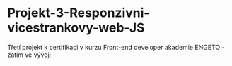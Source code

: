 # Projekt-3-Responzivni-vicestrankovy-web-JS
Třetí projekt k certifikaci v kurzu Front-end developer akademie ENGETO - zatím ve vývoji
